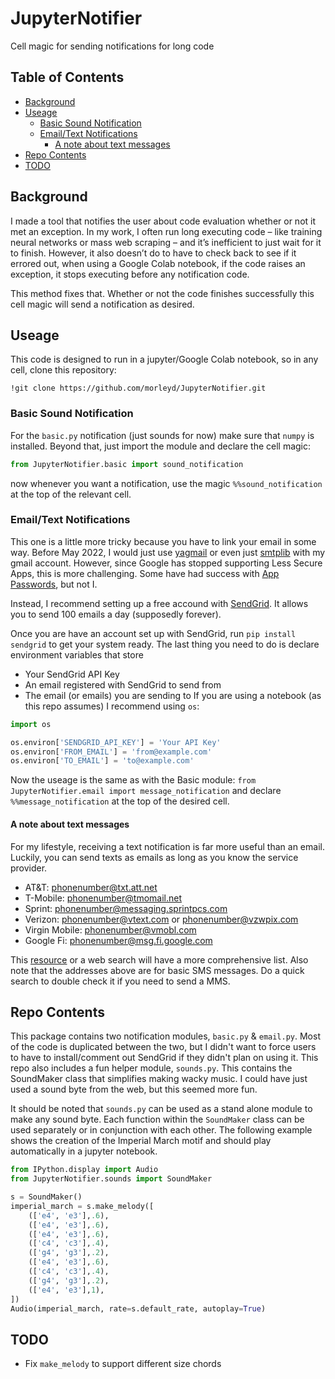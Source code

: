 # JupyterNotifier
Cell magic for sending notifications for long code

## Table of Contents

- [Background](https://github.com/morleyd/JupyterNotifier/#Background)
- [Useage](https://github.com/morleyd/JupyterNotifier/#Useage)
  * [Basic Sound Notification](https://github.com/morleyd/JupyterNotifier/#Basic-Sound-Notification)
  * [Email/Text Notifications](https://github.com/morleyd/JupyterNotifier/#EmailText-Notifications)
    + [A note about text messages](https://github.com/morleyd/JupyterNotifier/#a-note-about-text-messages)
- [Repo Contents](https://github.com/morleyd/JupyterNotifier/#Repo-Contents)
- [TODO](https://github.com/morleyd/JupyterNotifier/#TODO)
  
## Background
I made a tool that notifies the user about code evaluation whether or not it met an exception. In my work, I often run long executing code – like training neural networks or mass web scraping – and it’s inefficient to just wait for it to finish. However, it also doesn’t do to have to check back to see if it errored out, when using a Google Colab notebook, if the code raises an exception, it stops executing before any notification code. 

This method fixes that. Whether or not the code finishes successfully this cell magic will send a notification as desired.

## Useage
This code is designed to run in a jupyter/Google Colab notebook, so in any cell, clone this repository:
```Notebook
!git clone https://github.com/morleyd/JupyterNotifier.git
```
### Basic Sound Notification
For the `basic.py` notification (just sounds for now) make sure that `numpy` is installed. Beyond that, just import the module and declare the cell magic:
```python
from JupyterNotifier.basic import sound_notification
```
now whenever you want a notification, use the magic `%%sound_notification` at the top of the relevant cell.

### Email/Text Notifications
This one is a little more tricky because you have to link your email in some way. Before May 2022, I would just use [yagmail](https://github.com/kootenpv/yagmail) or even just [smtplib](https://docs.python.org/3/library/smtplib.html) with my gmail account. However, since Google has stopped supporting Less Secure Apps, this is more challenging. Some have had success with [App Passwords](https://support.google.com/accounts/answer/185833), but not I.

Instead, I recommend setting up a free accound with [SendGrid](https://sendgrid.com/pricing/). It allows you to send 100 emails a day (supposedly forever).

Once you are have an account set up with SendGrid, run `pip install sendgrid` to get your system ready. The last thing you need to do is declare environment variables that store 
  - Your SendGrid API Key
  - An email registered with SendGrid to send from
  - The email (or emails) you are sending to
If you are using a notebook (as this repo assumes) I recommend using `os`:
```python
import os

os.environ['SENDGRID_API_KEY'] = 'Your API Key'
os.environ['FROM_EMAIL'] = 'from@example.com'
os.environ['TO_EMAIL'] = 'to@example.com'
```
Now the useage is the same as with the Basic module: `from JupyterNotifier.email import message_notification` and declare `%%message_notification` at the top of the desired cell.

#### A note about text messages
For my lifestyle, receiving a text notification is far more useful than an email. Luckily, you can send texts as emails as long as you know the service provider.
  - AT&T: phonenumber@txt.att.net
  - T-Mobile: phonenumber@tmomail.net
  - Sprint: phonenumber@messaging.sprintpcs.com
  - Verizon: phonenumber@vtext.com or phonenumber@vzwpix.com
  - Virgin Mobile: phonenumber@vmobl.com
  - Google Fi: phonenumber@msg.fi.google.com

This [resource](https://20somethingfinance.com/how-to-send-text-messages-sms-via-email-for-free/) or a web search will have a more comprehensive list. Also note that the addresses above are for basic SMS messages. Do a quick search to double check it if you need to send a MMS.

## Repo Contents
This package contains two notification modules, `basic.py` & `email.py`. Most of the code is duplicated between the two, but I didn't want to force users to have to install/comment out SendGrid if they didn't plan on using it. This repo also includes a fun helper module, `sounds.py`. This contains the SoundMaker class that simplifies making wacky music. I could have just used a sound byte from the web, but this seemed more fun. 

It should be noted that `sounds.py` can be used as a stand alone module to make any sound byte. Each function within the `SoundMaker` class can be used separately or in conjunction with each other. The following example shows the creation of the Imperial March motif and should play automatically in a jupyter notebook.
```python
from IPython.display import Audio
from JupyterNotifier.sounds import SoundMaker

s = SoundMaker()
imperial_march = s.make_melody([
    (['e4', 'e3'],.6), 
    (['e4', 'e3'],.6), 
    (['e4', 'e3'],.6), 
    (['c4', 'c3'],.4),
    (['g4', 'g3'],.2),
    (['e4', 'e3'],.6), 
    (['c4', 'c3'],.4),
    (['g4', 'g3'],.2),
    (['e4', 'e3'],1),     
])
Audio(imperial_march, rate=s.default_rate, autoplay=True)
```

## TODO
 - Fix `make_melody` to support different size chords
